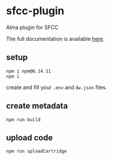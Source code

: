 # sfcc-plugin

Alma plugin for SFCC

The full documentation is available [here](https://docs.getalma.eu/docs/cartridge-installation-guide).

## setup

```
npm i npm@6.14.11
npm i
```

create and fill your `.env` and `dw.json` files.

## create metadata
```
npm run build
```

## upload code
```
npm run uploadCartridge
```
